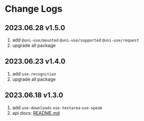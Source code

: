 # Change Logs

## 2023.06.28 v1.5.0

1. add `@uni-use/mounted` `@uni-use/supported` `@uni-use/request`
2. upgrade all package

## 2023.06.23 v1.4.0

1. add `use-recognition`
2. upgrade all package

## 2023.06.18 v1.3.0

1. add `use-downloads` `use-textarea` `use-speak`
2. api docs: [README.md](./README.md)
